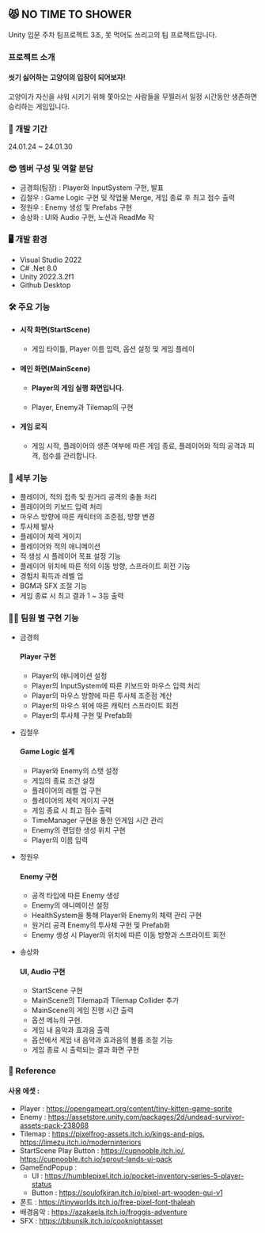 ## 😾 NO TIME TO SHOWER
Unity 입문 주차 팀프로젝트 3조, 못 먹어도 쓰리고의 팀 프로젝트입니다.

### 프로젝트 소개
#### 씻기 싫어하는 고양이의 입장이 되어보자! 
고양이가 자신을 샤워 시키기 위해 쫓아오는 사람들을 무찔러서 일정 시간동안 생존하면 승리하는 게임입니다.

### 📅 개발 기간
24.01.24 ~ 24.01.30

### 😎 멤버 구성 및 역할 분담
- 금경희(팀장) : Player와 InputSystem 구현, 발표
- 김철우 : Game Logic 구현 및 작업물 Merge, 게임 종료 후 최고 점수 출력
- 정원우 : Enemy 생성 및 Prefabs 구현
- 송상화 : UI와 Audio 구현, 노션과 ReadMe 작

### 🖥️ 개발 환경
- Visual Studio 2022
- C# .Net 8.0
- Unity 2022.3.2f1
- Github Desktop

### 🛠️ 주요 기능
- #### 시작 화면(StartScene)
  - 게임 타이틀, Player 이름 입력, 옵션 설정 및 게임 플레이
    
- #### 메인 화면(MainScene)
  - #### Player의 게임 실행 화면입니다.
  - Player, Enemy과 Tilemap의 구현
  
- #### 게임 로직
  - 게임 시작, 플레이어의 생존 여부에 따른 게임 종료, 플레이어와 적의 공격과 피격, 점수를 관리합니다.

### 🔬 세부 기능
- 플레이어, 적의 접촉 및 원거리 공격의 충돌 처리
- 플레이어의 키보드 입력 처리
- 마우스 방향에 따른 캐릭터의 조준점, 방향 변경
- 투사체 발사
- 플레이어 체력 게이지
- 플레이어와 적의 애니메이션
- 적 생성 시 플레이어 목표 설정 기능
- 플레이어 위치에 따른 적의 이동 방향, 스프라이트 회전 기능
- 경험치 획득과 레벨 업
- BGM과 SFX 조절 기능
- 게임 종료 시 최고 결과 1 ~ 3등 출력

### 👨‍💻 팀원 별 구현 기능
- 금경희
   #### Player 구현
  - Player의 애니메이션 설정
  - Player의 InputSystem에 따른 키보드와 마우스 입력 처리
  - Player의 마우스 방향에 따른 투사체 조준점 계산
  - Player의 마우스 위에 따른 캐릭터 스프라이트 회전
  - Player의 투사체 구현 및 Prefab화

- 김철우
  #### Game Logic 설계
  - Player와 Enemy의 스탯 설정
  - 게임의 종료 조건 설정
  - 플레이어의 레벨 업 구현
  - 플레이어의 체력 게이지 구현
  - 게임 종료 시 최고 점수 출력
  - TimeManager 구현을 통한 인게임 시간 관리
  - Enemy의 랜덤한 생성 위치 구현
  - Player의 이름 입력

- 정원우
   #### Enemy 구현
  - 공격 타입에 따른 Enemy 생성
  - Enemy의 애니메이션 설정
  - HealthSystem을 통해 Player와 Enemy의 체력 관리 구현
  - 원거리 공격 Enemy의 투사체 구현 및 Prefab화
  - Enemy 생성 시 Player의 위치에 따른 이동 방향과 스프라이트 회전

- 송상화
  #### UI, Audio 구현
  - StartScene 구현
  - MainScene의 Tilemap과 Tilemap Collider 추가
  - MainScene의 게임 진행 시간 출력
  - 옵션 메뉴의 구현.
  - 게임 내 음악과 효과음 출력
  - 옵션에서 게임 내 음악과 효과음의 볼륨 조절 기능
  - 게임 종료 시 출력되는 결과 화면 구현
  

### 📌 Reference
#### 사용 에셋 :
- Player : <https://opengameart.org/content/tiny-kitten-game-sprite>
- Enemy : <https://assetstore.unity.com/packages/2d/undead-survivor-assets-pack-238068>
- Tilemap : <https://pixelfrog-assets.itch.io/kings-and-pigs>, <https://limezu.itch.io/moderninteriors>
- StartScene Play Button : <https://cupnooble.itch.io/>, <https://cupnooble.itch.io/sprout-lands-ui-pack>
- GameEndPopup :
    - UI : <https://humblepixel.itch.io/pocket-inventory-series-5-player-status>
    - Button : <https://soulofkiran.itch.io/pixel-art-wooden-gui-v1>
- 폰트 : <https://tinyworlds.itch.io/free-pixel-font-thaleah>
- 배경음악 : <https://azakaela.itch.io/froggis-adventure>
- SFX : <https://bbunsik.itch.io/cooknightasset>
    
